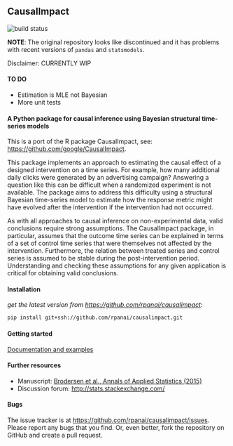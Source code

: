 CausalImpact
-------
![build status](https://travis-ci.org/jamalsenouci/causalimpact.svg?branch=master)

**NOTE**: The original repository looks like discontinued and it has problems with recent versions of `pandas` and `statsmodels`.

Disclaimer: CURRENTLY WIP

#### TO DO
* Estimation is MLE not Bayesian
* More unit tests

#### A Python package for causal inference using Bayesian structural time-series models


This is a port of the R package CausalImpact, see: https://github.com/google/CausalImpact.

This package implements an approach to estimating the causal effect of a designed intervention on a time series. For example, how many additional daily clicks were generated by an advertising campaign? Answering a question like this can be difficult when a randomized experiment is not available. The package aims to address this difficulty using a structural Bayesian time-series model to estimate how the response metric might have evolved after the intervention if the intervention had not occurred.

As with all approaches to causal inference on non-experimental data, valid conclusions require strong assumptions. The CausalImpact package, in particular, assumes that the outcome time series can be explained in terms of a set of control time series that were themselves not affected by the intervention. Furthermore, the relation between treated series and control series is assumed to be stable during the post-intervention period. Understanding and checking these assumptions for any given application is critical for obtaining valid conclusions.

#### Installation

*get the latest version from https://github.com/rpanai/causalimpact:*
```bash
pip install git+ssh://github.com/rpanai/causalimpact.git
```

#### Getting started

[Documentation and examples](http://jamalsenouci.github.io/projects/causalimpact.html)

#### Further resources

* Manuscript: [Brodersen et al., Annals of Applied Statistics (2015)](http://research.google.com/pubs/pub41854.html)
* Discussion forum: http://stats.stackexchange.com/

#### Bugs
The issue tracker is at https://github.com/rpanai/causalimpact/issues. Please report any bugs that you find. Or, even better, fork the repository on GitHub and create a pull request.
